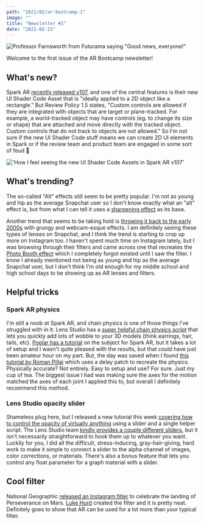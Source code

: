 ```yaml
---
path: "2021/02/ar-bootcamp-1"
image: ""
title: "Newsletter #1"
date: "2021-02-23"
---
```


![Professor Farnsworth from Futurama saying "Good news, everyone!"](/images/newsletter/2021/02/goodnews_gif.gif)

Welcome to the first issue of the AR Bootcamp newsletter!

## What's new?

Spark AR [recently released v107](https://sparkar.facebook.com/ar-studio/learn/changelog), and one of the central features is their new UI Shader Code Asset that is "ideally applied to a 2D object like a rectangle." But Review Policy 1.5 states, "Custom controls are allowed if they are integrated with objects that are target or plane-tracked. For example, a world-tracked object may have controls (eg. to change its size or shape) that are attached and move directly with the tracked object. Custom controls that do not track to objects are not allowed." So I'm not sure if the new UI Shader Code stuff means we can create 2D UI elements in Spark or if the review team and product team are engaged in some sort of feud 🤔

!['How I feel seeing the new UI Shader Code Assets in Spark AR v107'](/images/newsletter/2021/02/spark_v107_meme.jpg)

## What's trending?

The so-called "Alt" effects still seem to be pretty popular. I'm not as young and hip as the average Snapchat user so I don't know exactly what an "alt" effect is, but from what I can tell it uses a [sharpening effect](https://arbootcamp.com/snapchat-beginner/sharpen-effect) as its base.

Another trend that seems to be taking hold is [throwing it back to the early 2000s](https://heartbeat.fritz.ai/lens-trend-spotlight-cyber-core-3158928ce3dd) with grungy and webcam-esque effects. I am definitely seeing these types of lenses on Snapchat, and I think the trend is starting to crop up more on Instagram too. I haven't spent much time on Instagram lately, but I was browsing through their filters and came across one that recreates the [Photo Booth effect](https://support.apple.com/guide/photo-booth/welcome/mac) which I completely forgot existed until I saw the filter. I know I already mentioned not being as young and hip as the average Snapchat user, but I don't think I'm old enough for my middle school and high school days to be showing up as AR lenses and filters.

## Helpful tricks

### Spark AR physics

I'm still a noob at Spark AR, and chain physics is one of those things I've struggled with in it. Lens Studio has a [super helpful chain physics script](https://lensstudio.snapchat.com/templates/face/chain-physics/) that lets you quickly add lots of wobble to your 3D models (think earrings, hair, tails, etc). [Poplar has a tutorial](https://poplar.studio/blog/swing-physics-spark-ar-studio-tutorial/) on the subject for Spark AR, but it takes a lot of setup and I wasn't quite pleased with the results, but that could have just been amateur hour on my part. But, the day was saved when I found [this tutorial by Roman Pillai](https://www.youtube.com/watch?v=3zm0Qavr6qc) which uses a delay patch to recreate the physics. Physically accurate? Not entirely. Easy to setup and use? For sure. Just my cup of tea. The biggest issue I had was making sure the axes for the motion matched the axes of each joint I applied this to, but overall I definitely recommend this method.

### Lens Studio opacity slider

Shameless plug here, but I released a new tutorial this week [covering how to control the opacity of virtually anything](https://arbootcamp.com/snapchat-intermediate/opacity-slider) using a slider and a single helper script. The Lens Studio team [kindly provides a couple different sliders](https://lensstudio.snapchat.com/guides/scripting/helper-scripts/user-interface/), but it isn't necessarily straightforward to hook them up to whatever you want. Luckily for you, I did all the difficult, stress-inducing, gray-hair-giving, hard work to make it simple to connect a slider to the alpha channel of images, color corrections, or materials. There's also a bonus feature that lets you control any float parameter for a graph material with a slider.

## Cool filter

National Geographic [released an Instagram filter](https://www.instagram.com/ar/402728854382905) to celebrate the landing of Perseverance on Mars. [Luke Hurd](https://twitter.com/lukehurd/status/1364254168358223872) created the filter and it is pretty neat. Definitely goes to show that AR can be used for a lot more than your typical filter.
